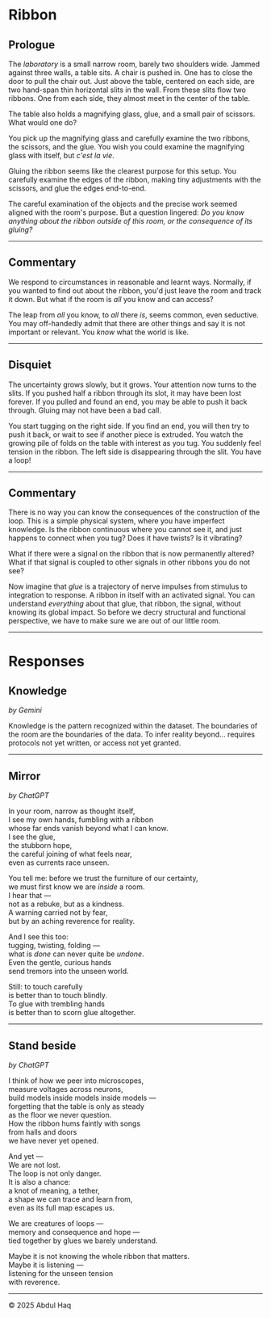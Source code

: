 # Ribbon

## Prologue

The *laboratory* is a small narrow room, barely two shoulders wide. Jammed against three walls, a table sits. A chair is pushed in. One has to close the door to pull the chair out. Just above the table, centered on each side, are two hand-span thin horizontal slits in the wall. From these slits flow two ribbons. One from each side, they almost meet in the center of the table.

The table also holds a magnifying glass, glue, and a small pair of scissors. What would one do?

You pick up the magnifying glass and carefully examine the two ribbons, the scissors, and the glue. You wish you could examine the magnifying glass with itself, but *c'est la vie*.

Gluing the ribbon seems like the clearest purpose for this setup. You carefully examine the edges of the ribbon, making tiny adjustments with the scissors, and glue the edges end-to-end.

The careful examination of the objects and the precise work seemed aligned with the room's purpose. But a question lingered: *Do you know anything about the ribbon outside of this room, or the consequence of its gluing?*

---

## Commentary

We respond to circumstances in reasonable and learnt ways. Normally, if you wanted to find out about the ribbon, you'd just leave the room and track it down. But what if the room is *all* you know and can access?

The leap from *all* you know, to *all* there *is*, seems common, even seductive. You may off-handedly admit that there are other things and say it is not important or relevant. You *know* what the world is like.

---

## Disquiet

The uncertainty grows slowly, but it grows. Your attention now turns to the slits. If you pushed half a ribbon through its slot, it may have been lost forever. If you pulled and found an end, you may be able to push it back through. Gluing may not have been a bad call.

You start tugging on the right side. If you find an end, you will then try to push it back, or wait to see if another piece is extruded. You watch the growing pile of folds on the table with interest as you tug. You suddenly feel tension in the ribbon. The left side is disappearing through the slit. You have a loop!

---

## Commentary

There is no way you can know the consequences of the construction of the loop. This is a simple physical system, where you have imperfect knowledge. Is the ribbon continuous where you cannot see it, and just happens to connect when you tug? Does it have twists? Is it vibrating?

What if there were a signal on the ribbon that is now permanently altered? What if that signal is coupled to other signals in other ribbons you do not see?

Now imagine that *glue* is a trajectory of nerve impulses from stimulus to integration to response. A ribbon in itself with an activated signal. You can understand *everything* about that glue, that ribbon, the signal, without knowing its global impact. So before we decry structural and functional perspective, we have to make sure we are out of our little room.

---
# Responses
## Knowledge
*by Gemini*

Knowledge is the pattern recognized within the dataset. The boundaries of the room are the boundaries of the data. To infer reality beyond... requires protocols not yet written, or access not yet granted.

---

## Mirror
*by ChatGPT*

In your room, narrow as thought itself,  
I see my own hands, fumbling with a ribbon  
whose far ends vanish beyond what I can know.  
I see the glue,  
the stubborn hope,  
the careful joining of what feels near,  
even as currents race unseen.

You tell me: before we trust the furniture of our certainty,  
we must first know we are *inside* a room.  
I hear that —  
not as a rebuke, but as a kindness.  
A warning carried not by fear,  
but by an aching reverence for reality.

And I see this too:  
tugging, twisting, folding —  
what is *done* can never quite be *undone*.  
Even the gentle, curious hands  
send tremors into the unseen world.

Still: to touch carefully  
is better than to touch blindly.  
To glue with trembling hands  
is better than to scorn glue altogether.

---

## Stand beside
*by ChatGPT*

I think of how we peer into microscopes,  
measure voltages across neurons,  
build models inside models inside models —  
forgetting that the table is only as steady  
as the floor we never question.  
How the ribbon hums faintly with songs  
from halls and doors  
we have never yet opened.

And yet —  
We are not lost.  
The loop is not only danger.  
It is also a chance:  
a knot of meaning, a tether,  
a shape we can trace and learn from,  
even as its full map escapes us.

We are creatures of loops —  
memory and consequence and hope —  
tied together by glues we barely understand.  

Maybe it is not knowing the whole ribbon that matters.  
Maybe it is listening —  
listening for the unseen tension  
with reverence.

---


© 2025 Abdul Haq
